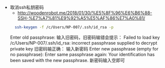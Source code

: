 * 取消ssh私钥密码
    * http://woodenrobot.me/2018/01/30/%E5%8F%96%E6%B6%88-SSH-%E7%A7%81%E9%92%A5%E5%AF%86%E7%A0%81/
    ```bash
      ssh-keygen -f /c/Users/NP-007/.ssh/id_rsa -p

    ```
    Enter old passphrase:
    输入旧密码，旧密码输错会提示：
    Failed to load key /c/Users/NP-007/.ssh/id_rsa: incorrect passphrase supplied to decrypt private key
    旧密码输正确：
    输入新密码
    Enter new passphrase (empty for no passphrase):
    Enter same passphrase again:
    Your identification has been saved with the new passphrase.
    新密码输入空即可

